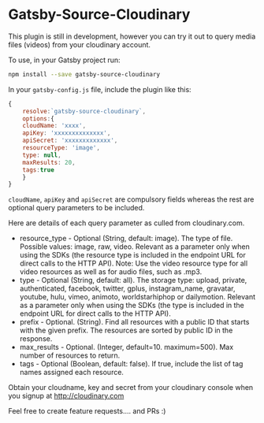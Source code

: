 # Gatsby-Source-Cloudinary

This plugin is still in development, however you can try it out to query media files (videos) from your cloudinary account.

To use, in your Gatsby project run:

```bash
npm install --save gatsby-source-cloudinary
```

In your `gatsby-config.js` file, include the plugin like this:

```js
{
    resolve:`gatsby-source-cloudinary`,
    options:{
    cloudName: 'xxxx',
    apiKey: 'xxxxxxxxxxxxxx',
    apiSecret: 'xxxxxxxxxxxxx',
    resourceType: 'image',
    type: null,
    maxResults: 20,
    tags:true
    }
}
```

`cloudName`, `apiKey` and `apiSecret` are compulsory fields whereas the rest are optional query parameters to be included.

Here are details of each query parameter as culled from cloudinary.com.

* resource_type - Optional (String, default: image). The type of file. Possible values: image, raw, video. Relevant as a parameter only when using the SDKs (the resource type is included in the endpoint URL for direct calls to the HTTP API). Note: Use the video resource type for all video resources as well as for audio files, such as .mp3.
* type - Optional (String, default: all). The storage type: upload, private, authenticated, facebook, twitter, gplus, instagram_name, gravatar, youtube, hulu, vimeo, animoto, worldstarhiphop or dailymotion. Relevant as a parameter only when using the SDKs (the type is included in the endpoint URL for direct calls to the HTTP API).
* prefix - Optional. (String). Find all resources with a public ID that starts with the given prefix. The resources are sorted by public ID in the response.
* max_results - Optional. (Integer, default=10. maximum=500). Max number of resources to return.
* tags - Optional (Boolean, default: false). If true, include the list of tag names assigned each resource.

Obtain your cloudname, key and secret from your cloudinary console when you signup at http://cloudinary.com

Feel free to create feature requests.... and PRs :)